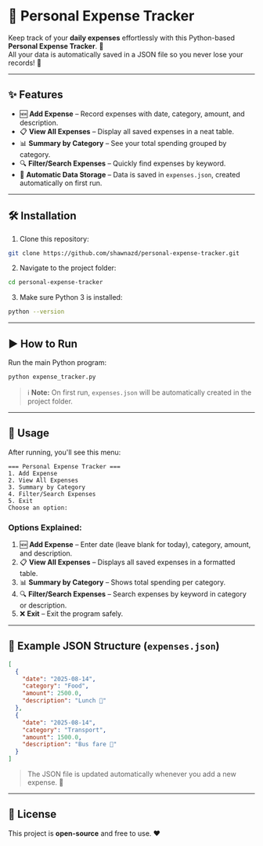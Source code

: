 
# 💸 Personal Expense Tracker

Keep track of your **daily expenses** effortlessly with this Python-based **Personal Expense Tracker**. 📝  
All your data is automatically saved in a JSON file so you never lose your records! 💾

---

## ✨ Features

- 🆕 **Add Expense** – Record expenses with date, category, amount, and description.  
- 📋 **View All Expenses** – Display all saved expenses in a neat table.  
- 📊 **Summary by Category** – See your total spending grouped by category.  
- 🔍 **Filter/Search Expenses** – Quickly find expenses by keyword.  
- 💾 **Automatic Data Storage** – Data is saved in `expenses.json`, created automatically on first run.

---

## 🛠 Installation

1. Clone this repository:

```bash
git clone https://github.com/shawnazd/personal-expense-tracker.git
````

2. Navigate to the project folder:

```bash
cd personal-expense-tracker
```

3. Make sure Python 3 is installed:

```bash
python --version
```

---

## ▶️ How to Run

Run the main Python program:

```bash
python expense_tracker.py
```

> ℹ️ **Note:** On first run, `expenses.json` will be automatically created in the project folder.

---

## 📝 Usage

After running, you'll see this menu:

```
=== Personal Expense Tracker ===
1. Add Expense
2. View All Expenses
3. Summary by Category
4. Filter/Search Expenses
5. Exit
Choose an option:
```

### Options Explained:

1. 🆕 **Add Expense** – Enter date (leave blank for today), category, amount, and description.
2. 📋 **View All Expenses** – Displays all saved expenses in a formatted table.
3. 📊 **Summary by Category** – Shows total spending per category.
4. 🔍 **Filter/Search Expenses** – Search expenses by keyword in category or description.
5. ❌ **Exit** – Exit the program safely.

---

## 💾 Example JSON Structure (`expenses.json`)

```json
[
  {
    "date": "2025-08-14",
    "category": "Food",
    "amount": 2500.0,
    "description": "Lunch 🍔"
  },
  {
    "date": "2025-08-14",
    "category": "Transport",
    "amount": 1500.0,
    "description": "Bus fare 🚌"
  }
]
```

> The JSON file is updated automatically whenever you add a new expense. 🚀

---

## 📖 License

This project is **open-source** and free to use. ❤️

```

